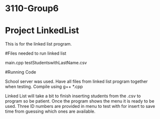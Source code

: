 # 3110-Group6
# Project LinkedList

This is for the linked list program.

#Files needed to run linked list

main.cpp
testStudentswithLastName.csv


#Running Code

School server was used. Have all files from linked list program together when testing.
Compile using g++ *.cpp

Linked List will take a bit to finish inserting students from the .csv to program so be patient.
Once the program shows the menu it is ready to be used.
Three ID numbers are provided in menu to test with for insert to save time from guessing which ones are available.
